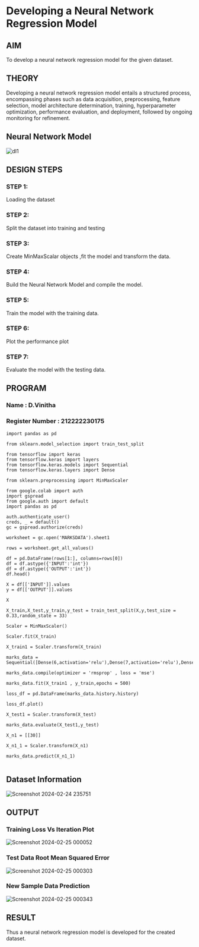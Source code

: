 # Developing a Neural Network Regression Model

## AIM

To develop a neural network regression model for the given dataset.

## THEORY
Developing a neural network regression model entails a structured process, encompassing phases such as data acquisition, preprocessing, feature selection, model architecture determination, training, hyperparameter optimization, performance evaluation, and deployment, followed by ongoing monitoring for refinement.

## Neural Network Model

![dl1](https://github.com/Rama-Lekshmi/basic-nn-model/assets/118541549/ef5c4097-a70a-4004-9d3a-c82b9add0fea)

## DESIGN STEPS

### STEP 1:

Loading the dataset

### STEP 2:

Split the dataset into training and testing

### STEP 3:

Create MinMaxScalar objects ,fit the model and transform the data.

### STEP 4:

Build the Neural Network Model and compile the model.

### STEP 5:

Train the model with the training data.

### STEP 6:

Plot the performance plot

### STEP 7:

Evaluate the model with the testing data.

## PROGRAM
### Name : D.Vinitha
### Register Number : 212222230175
```
import pandas as pd

from sklearn.model_selection import train_test_split

from tensorflow import keras
from tensorflow.keras import layers
from tensorflow.keras.models import Sequential
from tensorflow.keras.layers import Dense

from sklearn.preprocessing import MinMaxScaler

from google.colab import auth
import gspread
from google.auth import default
import pandas as pd

auth.authenticate_user()
creds, _ = default()
gc = gspread.authorize(creds)

worksheet = gc.open('MARKSDATA').sheet1

rows = worksheet.get_all_values()

df = pd.DataFrame(rows[1:], columns=rows[0])
df = df.astype({'INPUT':'int'})
df = df.astype({'OUTPUT':'int'})
df.head()

X = df[['INPUT']].values
y = df[['OUTPUT']].values

X

X_train,X_test,y_train,y_test = train_test_split(X,y,test_size = 0.33,random_state = 33)

Scaler = MinMaxScaler()

Scaler.fit(X_train)

X_train1 = Scaler.transform(X_train)

marks_data = Sequential([Dense(6,activation='relu'),Dense(7,activation='relu'),Dense(1)])

marks_data.compile(optimizer = 'rmsprop' , loss = 'mse')

marks_data.fit(X_train1 , y_train,epochs = 500)

loss_df = pd.DataFrame(marks_data.history.history)

loss_df.plot()

X_test1 = Scaler.transform(X_test)

marks_data.evaluate(X_test1,y_test)

X_n1 = [[30]]

X_n1_1 = Scaler.transform(X_n1)

marks_data.predict(X_n1_1)


```
## Dataset Information
![Screenshot 2024-02-24 235751](https://github.com/Rama-Lekshmi/basic-nn-model/assets/118541549/9f8a04b6-c46d-4dec-b338-e5908b1708f2)


## OUTPUT

### Training Loss Vs Iteration Plot
![Screenshot 2024-02-25 000052](https://github.com/Rama-Lekshmi/basic-nn-model/assets/118541549/0a16ae8b-d4ea-4e2d-b228-3cc381f5accd)

### Test Data Root Mean Squared Error
![Screenshot 2024-02-25 000303](https://github.com/Rama-Lekshmi/basic-nn-model/assets/118541549/d493a408-97be-4317-8ecb-d7ccf9e35a8d)


### New Sample Data Prediction
![Screenshot 2024-02-25 000343](https://github.com/Rama-Lekshmi/basic-nn-model/assets/118541549/e6720ab4-f0fe-4094-b274-8fb76daab635)


## RESULT
 Thus a neural network regression model is developed for the created dataset.
